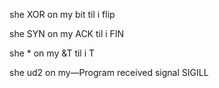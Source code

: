 she XOR on my bit til i flip

she SYN on my ACK til i FIN

she * on my &T til i T

she ud2 on my—Program received signal SIGILL
